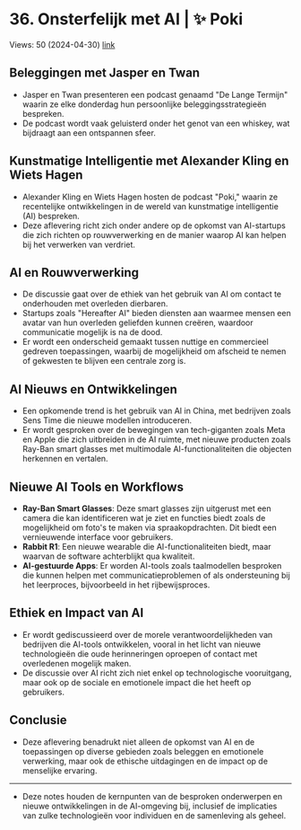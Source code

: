 # 36. Onsterfelijk met AI | ✨ Poki
Views: 50 (2024-04-30) [link](https://www.youtube.com/watch?v=xR0utPw-tgA)


 ## Beleggingen met Jasper en Twan
- Jasper en Twan presenteren een podcast genaamd "De Lange Termijn" waarin ze elke donderdag hun persoonlijke beleggingsstrategieën bespreken.
- De podcast wordt vaak geluisterd onder het genot van een whiskey, wat bijdraagt aan een ontspannen sfeer.

## Kunstmatige Intelligentie met Alexander Kling en Wiets Hagen
- Alexander Kling en Wiets Hagen hosten de podcast "Poki," waarin ze recentelijke ontwikkelingen in de wereld van kunstmatige intelligentie (AI) bespreken.
- Deze aflevering richt zich onder andere op de opkomst van AI-startups die zich richten op rouwverwerking en de manier waarop AI kan helpen bij het verwerken van verdriet.

## AI en Rouwverwerking
- De discussie gaat over de ethiek van het gebruik van AI om contact te onderhouden met overleden dierbaren.
- Startups zoals "Hereafter AI" bieden diensten aan waarmee mensen een avatar van hun overleden geliefden kunnen creëren, waardoor communicatie mogelijk is na de dood.
- Er wordt een onderscheid gemaakt tussen nuttige en commercieel gedreven toepassingen, waarbij de mogelijkheid om afscheid te nemen of gekwesten te blijven een centrale zorg is.

## AI Nieuws en Ontwikkelingen
- Een opkomende trend is het gebruik van AI in China, met bedrijven zoals Sens Time die nieuwe modellen introduceren.
- Er wordt gesproken over de bewegingen van tech-giganten zoals Meta en Apple die zich uitbreiden in de AI ruimte, met nieuwe producten zoals Ray-Ban smart glasses met multimodale AI-functionaliteiten die objecten herkennen en vertalen.

## Nieuwe AI Tools en Workflows
- **Ray-Ban Smart Glasses**: Deze smart glasses zijn uitgerust met een camera die kan identificeren wat je ziet en functies biedt zoals de mogelijkheid om foto's te maken via spraakopdrachten. Dit biedt een vernieuwende interface voor gebruikers.
- **Rabbit R1**: Een nieuwe wearable die AI-functionaliteiten biedt, maar waarvan de software achterblijkt qua kwaliteit.
- **AI-gestuurde Apps**: Er worden AI-tools zoals taalmodellen besproken die kunnen helpen met communicatieproblemen of als ondersteuning bij het leerproces, bijvoorbeeld in het rijbewijsproces.

## Ethiek en Impact van AI
- Er wordt gediscussieerd over de morele verantwoordelijkheden van bedrijven die AI-tools ontwikkelen, vooral in het licht van nieuwe technologieën die oude herinneringen oproepen of contact met overledenen mogelijk maken.
- De discussie over AI richt zich niet enkel op technologische vooruitgang, maar ook op de sociale en emotionele impact die het heeft op gebruikers.

## Conclusie
- Deze aflevering benadrukt niet alleen de opkomst van AI en de toepassingen op diverse gebieden zoals beleggen en emotionele verwerking, maar ook de ethische uitdagingen en de impact op de menselijke ervaring.

--- 
- Deze notes houden de kernpunten van de besproken onderwerpen en nieuwe ontwikkelingen in de AI-omgeving bij, inclusief de implicaties van zulke technologieën voor individuen en de samenleving als geheel.